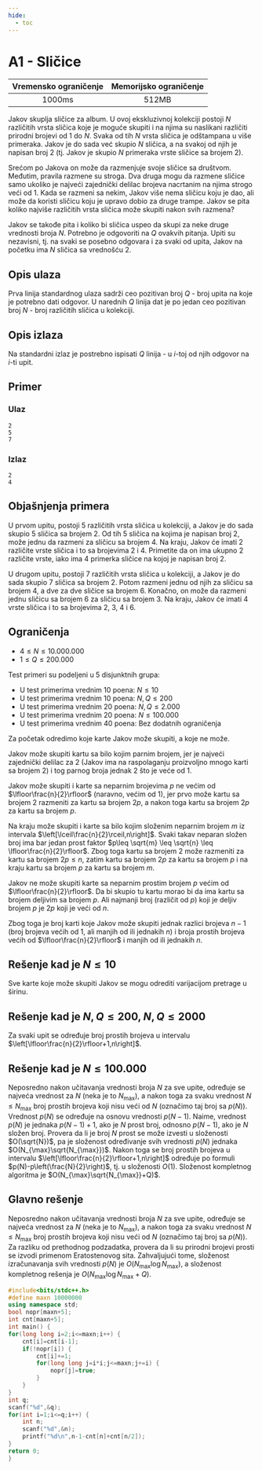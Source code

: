 ```yaml
---
hide:
  - toc
---
```


# A1 - Sličice

| Vremensko ograničenje | Memorijsko ograničenje |
|:-:|:-:|
| 1000ms | 512MB |



Jakov skuplja sličice za album. U ovoj ekskluzivnoj kolekciji postoji $N$ različitih vrsta sličica koje je moguće skupiti i na njima su naslikani različiti prirodni brojevi od $1$ do $N$. Svaka od tih $N$ vrsta sličica je odštampana u više primeraka. Jakov je do sada već skupio $N$ sličica, a na svakoj od njih je napisan broj $2$ (tj. Jakov je skupio $N$ primeraka vrste sličice sa brojem $2$).

Srećom po Jakova on može da razmenjuje svoje sličice sa društvom. Međutim, pravila razmene su stroga. Dva druga mogu da razmene sličice samo ukoliko je najveći zajednički delilac brojeva nacrtanim na njima strogo veći od $1$. Kada se razmeni sa nekim, Jakov više nema sličicu koju je dao, ali može da koristi sličicu koju je upravo dobio za druge trampe. Jakov se pita koliko najviše različitih vrsta sličica može skupiti nakon svih razmena?

Jakov se takođe pita i koliko bi sličica uspeo da skupi za neke druge vrednosti broja $N$. Potrebno je odgovoriti na $Q$ ovakvih pitanja. Upiti su nezavisni, tj. na svaki se posebno odgovara i za svaki od upita, Jakov na početku ima $N$ sličica sa vrednošću $2$.
## Opis ulaza
Prva linija standardnog ulaza sadrži ceo pozitivan broj $Q$ - broj upita na koje je potrebno dati odgovor. U narednih $Q$ linija dat je po jedan ceo pozitivan broj $N$ - broj različitih sličica u kolekciji.
## Opis izlaza
Na standardni izlaz je postrebno ispisati $Q$ linija - u $i$-toj od njih odgovor na $i$-ti upit.
## Primer

### Ulaz

```
2
5
7
```

### Izlaz

```
2
4
```
## Objašnjenja primera
U prvom upitu, postoji $5$ različitih vrsta sličica u kolekciji, a Jakov je do sada skupio $5$ sličica sa brojem $2$. Od tih $5$ sličica na kojima je napisan broj $2$, može jednu da razmeni za sličicu sa brojem $4$. Na kraju, Jakov će imati $2$ različite vrste sličica i to sa brojevima $2$ i $4$. Primetite da on ima ukupno $2$ različite vrste, iako ima $4$ primerka sličice na kojoj je napisan broj $2$.

U drugom upitu, postoji $7$ različitih vrsta sličica u kolekciji, a Jakov je do sada skupio  $7$ sličica sa brojem $2$. Potom razmeni jednu od njih za sličicu sa brojem $4$, a dve za dve sličice sa brojem $6$. Konačno, on može da razmeni jednu sličicu sa brojem $6$ za sličicu sa brojem $3$. Na kraju, Jakov će imati $4$ vrste sličica i to sa brojevima $2$, $3$, $4$ i $6$.

## Ograničenja
-   $4 \leq N \leq 10.000.000$
-   $1 \leq Q \leq 200.000$

Test primeri su podeljeni u 5 disjunktnih grupa:

-   U test primerima vrednim $10$ poena: $N \leq 10$
-   U test primerima vrednim $10$ poena: $N, Q \leq 200$
-   U test primerima vrednim $20$ poena: $N, Q \leq 2.000$
-   U test primerima vrednim $20$ poena: $N \leq 100.000$
-   U test primerima vrednim $40$ poena: Bez dodatnih ograničenja

Za početak odredimo koje karte Jakov može skupiti, a koje ne može.

Jakov može skupiti kartu sa bilo kojim parnim brojem, jer je najveći zajednički delilac za $2$ (Jakov ima na raspolaganju proizvoljno mnogo karti sa brojem $2$) i tog parnog broja jednak $2$ što je veće od $1$.

Jakov može skupiti i karte sa neparnim brojevima $p$ ne većim od $\lfloor\frac{n}{2}\rfloor$ (naravno, većim od $1$), jer prvo može kartu sa brojem $2$ razmeniti za kartu sa brojem $2p$, a nakon toga kartu sa brojem $2p$ za kartu sa brojem $p$.

Na kraju može skupiti i karte sa bilo kojim složenim neparnim brojem $m$ iz intervala $\left[\lceil\frac{n}{2}\rceil,n\right]$. Svaki takav neparan složen broj ima bar jedan prost faktor $p\leq \sqrt{m} \leq \sqrt{n} \leq \lfloor\frac{n}{2}\rfloor$. Zbog toga kartu sa brojem $2$ može razmeniti za kartu sa brojem $2p\leq n$, zatim kartu sa brojem $2p$ za kartu sa brojem $p$ i na kraju kartu sa brojem $p$ za kartu sa brojem $m$.

Jakov ne može skupiti karte sa neparnim prostim brojem $p$ većim od $\lfloor\frac{n}{2}\rfloor$. Da bi skupio tu kartu morao bi da ima kartu sa brojem deljivim sa brojem $p$. Ali najmanji broj (različit od $p$) koji je deljiv brojem $p$ je $2p$ koji je veći od $n$.

Zbog toga je broj karti koje Jakov može skupiti jednak razlici brojeva $n-1$ (broj brojeva većih od $1$, ali manjih od ili jednakih $n$) i broja prostih brojeva većih od $\lfloor\frac{n}{2}\rfloor$ i manjih od ili jednakih $n$.

  
## Rešenje kad je $N \leq 10$
Sve karte koje može skupiti Jakov se mogu odrediti varijacijom pretrage u širinu.

## Rešenje kad je $N, Q \leq 200$, $N, Q \leq 2000$

Za svaki upit se određuje broj prostih brojeva u intervalu $\left[\lfloor\frac{n}{2}\rfloor+1,n\right]$.

## Rešenje kad je $N \leq 100.000$
Neposredno nakon učitavanja vrednosti broja $N$ za sve upite, određuje se najveća vrednost za $N$ (neka je to $N_{\max}$), a nakon toga za svaku vrednost $N \leq N_{\max}$ broj prostih brojeva koji nisu veći od $N$ (označimo taj broj sa $p(N)$).  Vrednost $p(N)$ se određuje na osnovu vrednosti $p(N-1)$. Naime, vrednost $p(N)$ je jednaka $p(N-1)+1$, ako je $N$ prost broj, odnosno $p(N-1)$, ako je $N$ složen broj. Provera da li je broj $N$ prost se može izvesti u složenosti $O(\sqrt{N})$, pa je složenost određivanje svih vrednosti $p(N)$ jednaka $O(N_{\max}\sqrt{N_{\max}})$.
 Nakon toga se broj prostih brojeva u intervalu  $\left[\lfloor\frac{n}{2}\rfloor+1,n\right]$ određuje po formuli $p(N)-p\left(\frac{N}{2}\right)$, tj. u složenosti $O(1)$. Složenost kompletnog algoritma je $O(N_{\max}\sqrt{N_{\max}}+Q)$.


## Glavno rešenje


Neposredno nakon učitavanja vrednosti broja $N$ za sve upite, određuje se najveća vrednost za $N$ (neka je to $N_{\max}$), a nakon toga za svaku vrednost $N \leq N_{\max}$ broj prostih brojeva koji nisu veći od $N$ (označimo taj broj sa $p(N)$).  Za razliku od prethodnog podzadatka, provera da li su prirodni brojevi prosti se izvodi primenom Eratostenovog sita. Zahvaljujući tome, složenost izračunavanja svih vrednosti $p(N)$ je $O(N_{\max}\log N_{\max})$, a složenost kompletnog rešenja je $O(N_{\max}\log N_{\max} + Q)$.


``` cpp title="04_slicice.cpp" linenums="1"
#include<bits/stdc++.h>
#define maxn 10000000
using namespace std;
bool nopr[maxn+5];
int cnt[maxn+5];
int main() {
for(long long i=2;i<=maxn;i++) {
	cnt[i]=cnt[i-1];
	if(!nopr[i]) {
		cnt[i]+=1;
		for(long long j=i*i;j<=maxn;j+=i) {
			nopr[j]=true;
		}
	}
}
int q;
scanf("%d",&q);
for(int i=1;i<=q;i++) {
	int n;
	scanf("%d",&n);
	printf("%d\n",n-1-cnt[n]+cnt[n/2]);
}
return 0;
}
```
